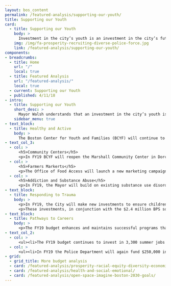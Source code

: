 ```yaml
---
layout: bos_content
permalink: /featured-analysis/supporting-our-youth/
title: Supporting our Youth
card:
  - title: Supporting our Youth
    body: >
      Investment in the city’s youth is an investment in the city’s future
    img: /img/fa-prosperity-recruiting-diverse-police-force.jpg
    link: /featured-analysis/supporting-our-youth/
components:
- breadcrumbs:
  - title: Home
    url: "/"
    local: true
  - title: Featured Analysis
    url: "/featured-analysis/"
    local: true
  - current: Supporting our Youth
  - published: 4/11/18
- intro:
  - title: Supporting our Youth
    short_desc: >
      Mayor Walsh understands that an investment in the city’s youth is an investment in the city’s future. In FY19, departments citywide will expand services and supports for our youth.
    sidebar_menu: true
- text_block:
  - title: Healthy and Active
    body: >
      The Boston Center for Youth and Families (BCYF) will continue to grow it’s footprint in the city and reach more underserved children and neighborhoods.
- text_col_3:
  - col: >
      <h5>Community Centers</h5>
      <p>In FY19 BCYF will reopen the Marshall Community Center in Dorchester, and expand hours at the Condon Community Center in South Boston to give kids a welcoming, safe and engaging place to visit.</p>
  - col: >
      <h5>Farmers Markerts</h5>
      <p>The Office of Food Access will launch a new marketing campaign to highlight farmers market as healthy affordable options for families.</p>
  - col: >
      <h5>Addiction and Substance Abuse</h5>
      <p>In FY19, the Mayor will build on existing substance use disorder and addiction infrastructure at the Boston Public Health Commission (BPHC) to better serve prevention and recovery for young people.</p>
- text_block:
  - title: Responding to Trauma
    body: >
      <p>In FY19, the City will make new investments to ensure children who experience traumatic events have the tools to recover and thrive. BPHC will expend an additional $284,000 on new supports for Neighborhood Trauma Teams. These community based organizations are on the ground responding to children and families to provide post-trauma supports. This investment will further strengthen the five existing teams, and add one additional team in FY19.</p> 
      <p>These investments, in conjunction with the $2.4 million BPS social and emotional wellness investment, will help ensure the city’s youth have the supports to succeed.</p>
- text_block:
  - title: Pathways to Careers
    body: >
      <p>The FY19 budget enhances and maintains successful programs that expose youth to opportunity through summer and year-round jobs</p> 
- text_col_2: 
  - col: >
      <ul><li>The FY19 budget continues to invest in 3,300 summer jobs for youth and 500 school-year jobs to grow career paths and opportunities for Boston’s youth</li></ul>
  - col: >
      <ul><li>In FY19 the Police Department will again fund $250,000 in youth development grants to complement the City’s existing programs like Summer Jobs, the Shannon Grant program and the Safe and Successful Youth Initiative.</li></ul> 
- grid: 
  - grid_title: More budget analysis
  - card: /featured-analysis/prosperity-racial-equity-diversity-economic-mobility/
  - card: /featured-analysis/health-and-social-emotional/
  - card: /featured-analysis/open-space-imagine-boston-2030-goals/
---
```

